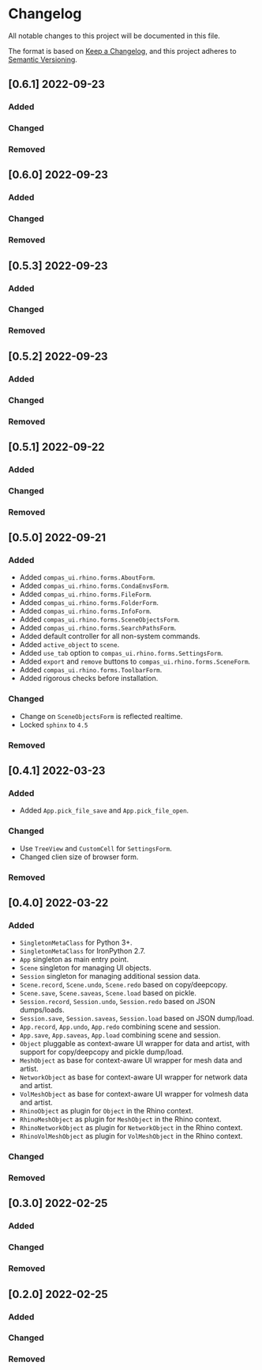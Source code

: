 # Changelog

All notable changes to this project will be documented in this file.

The format is based on [Keep a Changelog](https://keepachangelog.com/en/1.0.0/),
and this project adheres to [Semantic Versioning](https://semver.org/spec/v2.0.0.html).

## [0.6.1] 2022-09-23

### Added

### Changed

### Removed


## [0.6.0] 2022-09-23

### Added

### Changed

### Removed


## [0.5.3] 2022-09-23

### Added

### Changed

### Removed


## [0.5.2] 2022-09-23

### Added

### Changed

### Removed


## [0.5.1] 2022-09-22

### Added

### Changed

### Removed


## [0.5.0] 2022-09-21

### Added

* Added `compas_ui.rhino.forms.AboutForm`.
* Added `compas_ui.rhino.forms.CondaEnvsForm`.
* Added `compas_ui.rhino.forms.FileForm`.
* Added `compas_ui.rhino.forms.FolderForm`.
* Added `compas_ui.rhino.forms.InfoForm`.
* Added `compas_ui.rhino.forms.SceneObjectsForm`.
* Added `compas_ui.rhino.forms.SearchPathsForm`.
* Added default controller for all non-system commands.
* Added `active_object` to `scene`.
* Added `use_tab` option to `compas_ui.rhino.forms.SettingsForm`.
* Added `export` and `remove` buttons to `compas_ui.rhino.forms.SceneForm`.
* Added `compas_ui.rhino.forms.ToolbarForm`.
* Added rigorous checks before installation.

### Changed

* Change on `SceneObjectsForm` is reflected realtime.
* Locked `sphinx` to `4.5`

### Removed


## [0.4.1] 2022-03-23

### Added

* Added `App.pick_file_save` and `App.pick_file_open`.

### Changed

* Use `TreeView` and `CustomCell` for `SettingsForm`.
* Changed clien size of browser form.

### Removed


## [0.4.0] 2022-03-22

### Added

* `SingletonMetaClass` for Python 3+.
* `SingletonMetaClass` for IronPython 2.7.
* `App` singleton as main entry point.
* `Scene` singleton for managing UI objects.
* `Session` singleton for managing additional session data.
* `Scene.record`, `Scene.undo`, `Scene.redo` based on copy/deepcopy.
* `Scene.save`, `Scene.saveas`, `Scene.load` based on pickle.
* `Session.record`, `Session.undo`, `Session.redo` based on JSON dumps/loads.
* `Session.save`, `Session.saveas`, `Session.load` based on JSON dump/load.
* `App.record`, `App.undo`, `App.redo` combining scene and session.
* `App.save`, `App.saveas`, `App.load` combining scene and session.
* `Object` pluggable as context-aware UI wrapper for data and artist, with support for copy/deepcopy and pickle dump/load.
* `MeshObject` as base for context-aware UI wrapper for mesh data and artist.
* `NetworkObject` as base for context-aware UI wrapper for network data and artist.
* `VolMeshObject` as base for context-aware UI wrapper for volmesh data and artist.
* `RhinoObject` as plugin for `Object` in the Rhino context.
* `RhinoMeshObject` as plugin for `MeshObject` in the Rhino context.
* `RhinoNetworkObject` as plugin for `NetworkObject` in the Rhino context.
* `RhinoVolMeshObject` as plugin for `VolMeshObject` in the Rhino context.

### Changed

### Removed


## [0.3.0] 2022-02-25

### Added

### Changed

### Removed


## [0.2.0] 2022-02-25

### Added

### Changed

### Removed

